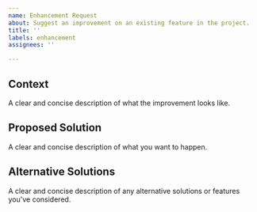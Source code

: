 ```yaml
---
name: Enhancement Request
about: Suggest an improvement on an existing feature in the project.
title: ''
labels: enhancement
assignees: ''

---
```


## Context

A clear and concise description of what the improvement looks like.

## Proposed Solution

A clear and concise description of what you want to happen.

## Alternative Solutions

A clear and concise description of any alternative solutions or features you've considered.
